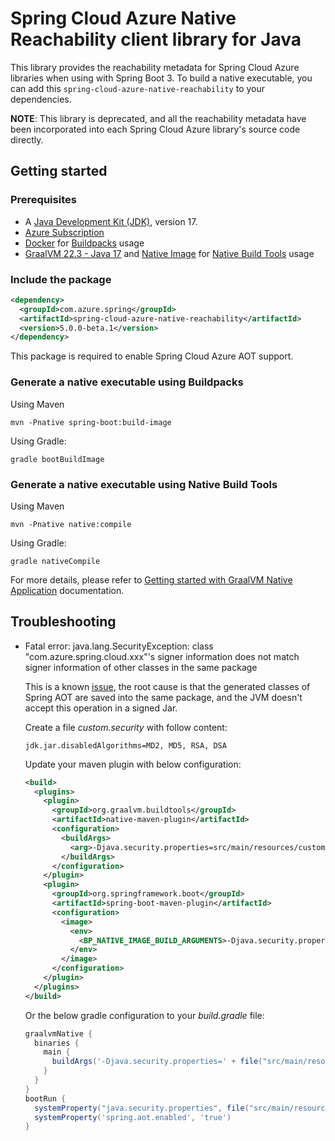 # Spring Cloud Azure Native Reachability client library for Java

This library provides the reachability metadata for Spring Cloud Azure libraries when using with Spring Boot 3. To build a native executable, you can add this `spring-cloud-azure-native-reachability` to your dependencies. 

**NOTE**: This library is deprecated, and all the reachability metadata have been incorporated into each Spring Cloud Azure library's source code directly. 

## Getting started

### Prerequisites
- A [Java Development Kit (JDK)][jdk_link], version 17.
- [Azure Subscription][azure_subscription]
- [Docker](https://docs.docker.com/installation/#installation) for [Buildpacks](https://docs.spring.io/spring-boot/docs/current/reference/htmlsingle/#native-image.developing-your-first-application.buildpacks) usage
- [GraalVM 22.3 - Java 17](https://www.graalvm.org/downloads/) and [Native Image](https://www.graalvm.org/reference-manual/native-image/) for [Native Build Tools](https://docs.spring.io/spring-boot/docs/current/reference/htmlsingle/#native-image.developing-your-first-application.native-build-tools) usage

### Include the package

[//]: # ({x-version-update-start;com.azure.spring:spring-cloud-azure-native-reachability;current})
```xml
<dependency>
  <groupId>com.azure.spring</groupId>
  <artifactId>spring-cloud-azure-native-reachability</artifactId>
  <version>5.0.0-beta.1</version>
</dependency>
```

This package is required to enable Spring Cloud Azure AOT support.

### Generate a native executable using Buildpacks

Using Maven

```shell
mvn -Pnative spring-boot:build-image
```

Using Gradle:

```shell
gradle bootBuildImage
```

### Generate a native executable using Native Build Tools

Using Maven

```shell
mvn -Pnative native:compile
```

Using Gradle:

```shell
gradle nativeCompile
```

For more details, please refer to [Getting started with GraalVM Native Application](https://docs.spring.io/spring-boot/docs/current/reference/htmlsingle/#native-image.developing-your-first-application)
documentation.

## Troubleshooting

- Fatal error: java.lang.SecurityException: class "com.azure.spring.cloud.xxx"'s signer information does not match signer information of other classes in the same package

  This is a known [issue](https://github.com/Azure/azure-sdk-for-java/issues/30320), the root cause is that the generated classes of Spring AOT are saved into the same package, and the JVM doesn't accept this operation in a signed Jar.

  Create a file *custom.security* with follow content:
    
    ```properties
    jdk.jar.disabledAlgorithms=MD2, MD5, RSA, DSA
    ```

  Update your maven plugin with below configuration:
  
    ```xml
    <build>
      <plugins>
        <plugin>
          <groupId>org.graalvm.buildtools</groupId>
          <artifactId>native-maven-plugin</artifactId>
          <configuration>
            <buildArgs>
              <arg>-Djava.security.properties=src/main/resources/custom.security</arg>
            </buildArgs>
          </configuration>
        </plugin>
        <plugin>
          <groupId>org.springframework.boot</groupId>
          <artifactId>spring-boot-maven-plugin</artifactId>
          <configuration>
            <image>
              <env>
                <BP_NATIVE_IMAGE_BUILD_ARGUMENTS>-Djava.security.properties=/workspace/BOOT-INF/classes/custom.security</BP_NATIVE_IMAGE_BUILD_ARGUMENTS>
              </env>
            </image>
          </configuration>
        </plugin>
      </plugins>
    </build>
    ```

  Or the below gradle configuration to your *build.gradle* file:

    ```groovy
    graalvmNative {
      binaries {
        main {
          buildArgs('-Djava.security.properties=' + file("src/main/resources/custom.security").absolutePath)
        }
      }
    }
    bootRun {
      systemProperty("java.security.properties", file("src/main/resources/custom.security").absolutePath)
      systemProperty('spring.aot.enabled', 'true')
    }
    ```

[jdk_link]: https://learn.microsoft.com/azure/developer/java/fundamentals/java-jdk-install
[azure_subscription]: https://azure.microsoft.com/free
